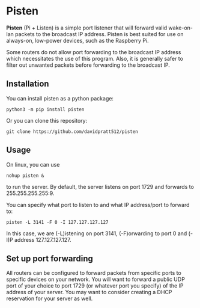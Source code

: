 # Pisten
**Pisten** (Pi + Listen) is a simple port listener that will forward valid wake-on-lan packets to the broadcast IP address.
Pisten is best suited for use on always-on, low-power devices, such as the Raspberry Pi.

Some routers do not allow port forwarding to the broadcast IP address which necessitates the use of this program. 
Also, it is generally safer to filter out unwanted packets before forwarding to the broadcast IP.


## Installation
You can install pisten as a python package:
```
python3 -m pip install pisten
```
Or you can clone this repository:
```
git clone https://github.com/davidpratt512/pisten
```


## Usage
On linux, you can use 
```
nohup pisten &
```
to run the server.
By default, the server listens on port 1729 and forwards to 255.255.255.255:9.

You can specify what port to listen to and what IP address/port to forward to:
```
pisten -L 3141 -F 0 -I 127.127.127.127
```
In this case, we are (-L)istening on port 3141, (-F)orwarding to port 0 and (-I)P address 127.127.127.127.


## Set up port forwarding
All routers can be configured to forward packets from specific ports to specific devices on your network.
You will want to forward a public UDP port of your choice to port 1729 (or whatever port you specify) of the IP address of your server.
You may want to consider creating a DHCP reservation for your server as well.

